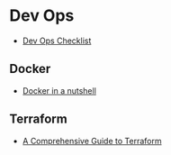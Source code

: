 # Dev Ops

- [Dev Ops Checklist](https://gruntwork.io/devops-checklist/)

## Docker

- [Docker in a nutshell](https://medium.com/coinmonks/docker-in-a-nutshell-6b3985a58d68)

## Terraform

- [A Comprehensive Guide to Terraform](https://blog.gruntwork.io/a-comprehensive-guide-to-terraform-b3d32832baca)

